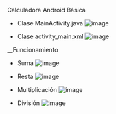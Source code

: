 Calculadora Android Básica

- Clase MainActivity.java
![image](https://github.com/1-GabyiO/App_Calculadora/assets/106556297/74e1ffe1-68a6-4267-aabe-86bce0d81ba7)

- Clase activity_main.xml
![image](https://github.com/1-GabyiO/App_Calculadora/assets/106556297/70f62464-7da7-44f6-a2e0-9532e3062f19)

__Funcionamiento
- Suma
![image](https://github.com/1-GabyiO/App_Calculadora/assets/106556297/cd029c12-bc3b-40db-85dd-70ad8a68fe0b)

- Resta
![image](https://github.com/1-GabyiO/App_Calculadora/assets/106556297/3997936b-4a88-49fa-8218-4963d21e9a5e)

- Multiplicación
![image](https://github.com/1-GabyiO/App_Calculadora/assets/106556297/eb5071ac-e31f-4959-9daa-220d2cd4d2b4)

- División
![image](https://github.com/1-GabyiO/App_Calculadora/assets/106556297/8c456a20-b7dd-4d36-b4db-f8ec6f073c58)
